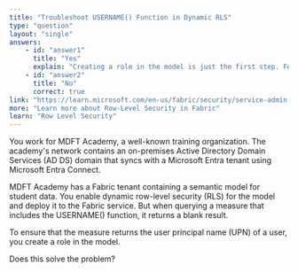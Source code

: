 ```yaml
---
title: "Troubleshoot USERNAME() Function in Dynamic RLS"
type: "question"
layout: "single"
answers:
    - id: "answer1"
      title: "Yes"
      explain: "Creating a role in the model is just the first step. For USERNAME() to return the correct user principal name, the user must access the model through an authenticated session where their identity is properly passed through. The user must also be assigned to the role, and in Entra Connect, SSO or Entra ID mapping must be configured to pass the identity correctly."
    - id: "answer2"
      title: "No"
      correct: true
link: "https://learn.microsoft.com/en-us/fabric/security/service-admin-row-level-security"
more: "Learn more about Row-Level Security in Fabric"
learn: "Row Level Security"
---
```

You work for MDFT Academy, a well-known training organization. The academy's network contains an on-premises Active Directory Domain Services (AD DS) domain that syncs with a Microsoft Entra tenant using Microsoft Entra Connect. 

MDFT Academy has a Fabric tenant containing a semantic model for student data. You enable dynamic row-level security (RLS) for the model and deploy it to the Fabric service. But when querying a measure that includes the USERNAME() function, it returns a blank result. 

To ensure that the measure returns the user principal name (UPN) of a user, you create a role in the model. 

Does this solve the problem?
